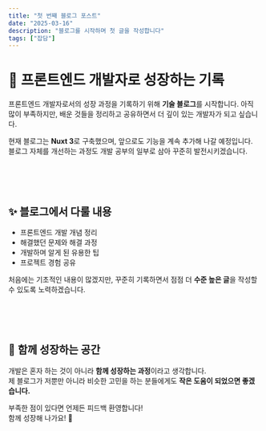 ```yaml
---
title: "첫 번째 블로그 포스트"
date: "2025-03-16"
description: "블로그를 시작하며 첫 글을 작성합니다"
tags: ["잡담"]
---
```


# 🚀 프론트엔드 개발자로 성장하는 기록

프론트엔드 개발자로서의 성장 과정을 기록하기 위해 **기술 블로그**를 시작합니다. 아직 많이 부족하지만, 배운 것들을 정리하고 공유하면서 더 깊이 있는 개발자가 되고 싶습니다.

현재 블로그는 **Nuxt 3**로 구축했으며, 앞으로도 기능을 계속 추가해 나갈 예정입니다. 블로그 자체를 개선하는 과정도 개발 공부의 일부로 삼아 꾸준히 발전시키겠습니다.

<br /><br /><br />

## ✨ 블로그에서 다룰 내용

- 프론트엔드 개발 개념 정리
- 해결했던 문제와 해결 과정
- 개발하며 알게 된 유용한 팁
- 프로젝트 경험 공유

처음에는 기초적인 내용이 많겠지만, 꾸준히 기록하면서 점점 더 **수준 높은 글**을 작성할 수 있도록 노력하겠습니다.

<br /><br /><br />

## 🤝 함께 성장하는 공간

개발은 혼자 하는 것이 아니라 **함께 성장하는 과정**이라고 생각합니다.  
제 블로그가 저뿐만 아니라 비슷한 고민을 하는 분들에게도 **작은 도움이 되었으면 좋겠습니다.**

부족한 점이 있다면 언제든 피드백 환영합니다!  
함께 성장해 나가요! 🚀
